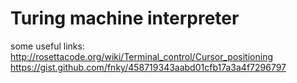 # Turing machine interpreter

some useful links:
    http://rosettacode.org/wiki/Terminal_control/Cursor_positioning
    https://gist.github.com/fnky/458719343aabd01cfb17a3a4f7296797